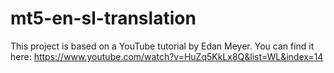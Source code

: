 # mt5-en-sl-translation

This project is based on a YouTube tutorial by Edan Meyer. You can find it here: https://www.youtube.com/watch?v=HuZq5KkLx8Q&list=WL&index=14 
